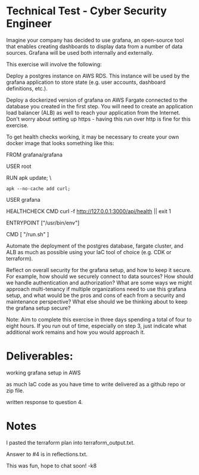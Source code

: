# Technical Test - Cyber Security Engineer
Imagine your company has decided to use grafana, an open-source tool that enables creating dashboards to display data from a number of data sources. Grafana will be used both internally and externally.

This exercise will involve the following:

Deploy a postgres instance on AWS RDS. This instance will be used by the grafana application to store state (e.g. user accounts, dashboard definitions, etc.).

Deploy a dockerized version of grafana on AWS Fargate connected to the database you created in the first step. You will need to create an application load balancer (ALB) as well to reach your application from the Internet. Don't worry about setting up https - having this run over http is fine for this exercise.

To get health checks working, it may be necessary to create your own docker image that looks something like this:

FROM grafana/grafana

USER root

RUN apk update; \

    apk --no-cache add curl;

USER grafana

HEALTHCHECK CMD curl -f http://127.0.0.1:3000/api/health || exit 1

ENTRYPOINT ["/usr/bin/env"]

CMD [ "/run.sh" ]

Automate the deployment of the postgres database, fargate cluster, and ALB as much as possible using your IaC tool of choice (e.g. CDK or terraform).

Reflect on overall security for the grafana setup, and how to keep it secure. For example, how should we securely connect to data sources? How should we handle authentication and authorization? What are some ways we might approach multi-tenancy if multiple organizations need to use this grafana setup, and what would be the pros and cons of each from a security and maintenance perspective? What else should we be thinking about to keep the grafana setup secure?

Note: Aim to complete this exercise in three days spending a total of four to eight hours. If you run out of time, especially on step 3, just indicate what additional work remains and how you would approach it.

# Deliverables:
working grafana setup in AWS

as much IaC code as you have time to write delivered as a github repo or zip file.

written response to question 4.

# Notes
I pasted the terraform plan into terraform_output.txt. 

Answer to #4 is in reflections.txt. 

This was fun, hope to chat soon! -k8
